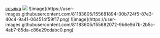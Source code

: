 <h1></h1>
<a href="#link-">ссылка</a>
<img src="https://user-images.githubusercontent.com/81183605/155681894-00b724f5-87e3-40c4-9a41-064514f59f17.png">
![image](https://user-images.githubusercontent.com/81183605/155681894-00b724f5-87e3-40c4-9a41-064514f59f17.png)
![image](https://user-images.githubusercontent.com/81183605/155682072-9b6e9d7b-2b5c-4ab7-85da-c86e29cdabc0.png)

